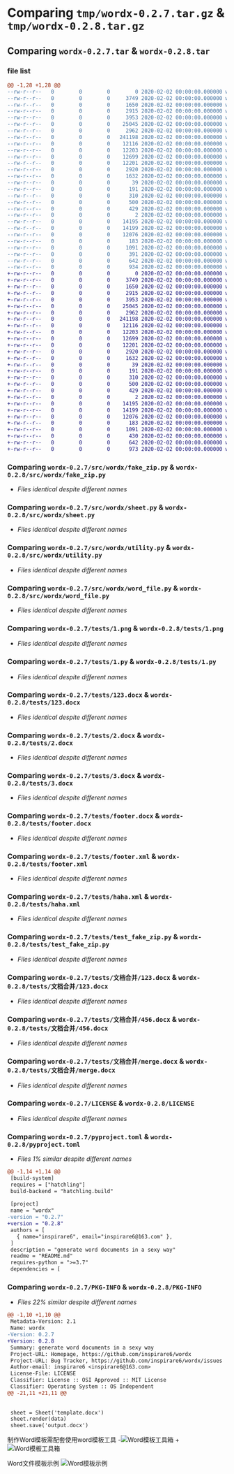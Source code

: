 # Comparing `tmp/wordx-0.2.7.tar.gz` & `tmp/wordx-0.2.8.tar.gz`

## Comparing `wordx-0.2.7.tar` & `wordx-0.2.8.tar`

### file list

```diff
@@ -1,28 +1,28 @@
--rw-r--r--   0        0        0        0 2020-02-02 00:00:00.000000 wordx-0.2.7/src/wordx/__init__.py
--rw-r--r--   0        0        0     3749 2020-02-02 00:00:00.000000 wordx-0.2.7/src/wordx/fake_zip.py
--rw-r--r--   0        0        0     1650 2020-02-02 00:00:00.000000 wordx-0.2.7/src/wordx/sheet.py
--rw-r--r--   0        0        0     2915 2020-02-02 00:00:00.000000 wordx-0.2.7/src/wordx/utility.py
--rw-r--r--   0        0        0     3953 2020-02-02 00:00:00.000000 wordx-0.2.7/src/wordx/word_file.py
--rw-r--r--   0        0        0    25045 2020-02-02 00:00:00.000000 wordx-0.2.7/tests/1.png
--rw-r--r--   0        0        0     2962 2020-02-02 00:00:00.000000 wordx-0.2.7/tests/1.py
--rw-r--r--   0        0        0   241198 2020-02-02 00:00:00.000000 wordx-0.2.7/tests/123.docx
--rw-r--r--   0        0        0    12116 2020-02-02 00:00:00.000000 wordx-0.2.7/tests/2.docx
--rw-r--r--   0        0        0    12203 2020-02-02 00:00:00.000000 wordx-0.2.7/tests/3.docx
--rw-r--r--   0        0        0    12699 2020-02-02 00:00:00.000000 wordx-0.2.7/tests/footer.docx
--rw-r--r--   0        0        0    12201 2020-02-02 00:00:00.000000 wordx-0.2.7/tests/footer.xml
--rw-r--r--   0        0        0     2920 2020-02-02 00:00:00.000000 wordx-0.2.7/tests/haha.xml
--rw-r--r--   0        0        0     1632 2020-02-02 00:00:00.000000 wordx-0.2.7/tests/test_fake_zip.py
--rw-r--r--   0        0        0       39 2020-02-02 00:00:00.000000 wordx-0.2.7/tests/.pytest_cache/.gitignore
--rw-r--r--   0        0        0      191 2020-02-02 00:00:00.000000 wordx-0.2.7/tests/.pytest_cache/CACHEDIR.TAG
--rw-r--r--   0        0        0      310 2020-02-02 00:00:00.000000 wordx-0.2.7/tests/.pytest_cache/README.md
--rw-r--r--   0        0        0      500 2020-02-02 00:00:00.000000 wordx-0.2.7/tests/.pytest_cache/v/cache/lastfailed
--rw-r--r--   0        0        0      429 2020-02-02 00:00:00.000000 wordx-0.2.7/tests/.pytest_cache/v/cache/nodeids
--rw-r--r--   0        0        0        2 2020-02-02 00:00:00.000000 wordx-0.2.7/tests/.pytest_cache/v/cache/stepwise
--rw-r--r--   0        0        0    14195 2020-02-02 00:00:00.000000 wordx-0.2.7/tests/文档合并/123.docx
--rw-r--r--   0        0        0    14199 2020-02-02 00:00:00.000000 wordx-0.2.7/tests/文档合并/456.docx
--rw-r--r--   0        0        0    12076 2020-02-02 00:00:00.000000 wordx-0.2.7/tests/文档合并/merge.docx
--rw-r--r--   0        0        0      183 2020-02-02 00:00:00.000000 wordx-0.2.7/tests/文档合并/merge.py
--rw-r--r--   0        0        0     1091 2020-02-02 00:00:00.000000 wordx-0.2.7/LICENSE
--rw-r--r--   0        0        0      391 2020-02-02 00:00:00.000000 wordx-0.2.7/README.md
--rw-r--r--   0        0        0      642 2020-02-02 00:00:00.000000 wordx-0.2.7/pyproject.toml
--rw-r--r--   0        0        0      934 2020-02-02 00:00:00.000000 wordx-0.2.7/PKG-INFO
+-rw-r--r--   0        0        0        0 2020-02-02 00:00:00.000000 wordx-0.2.8/src/wordx/__init__.py
+-rw-r--r--   0        0        0     3749 2020-02-02 00:00:00.000000 wordx-0.2.8/src/wordx/fake_zip.py
+-rw-r--r--   0        0        0     1650 2020-02-02 00:00:00.000000 wordx-0.2.8/src/wordx/sheet.py
+-rw-r--r--   0        0        0     2915 2020-02-02 00:00:00.000000 wordx-0.2.8/src/wordx/utility.py
+-rw-r--r--   0        0        0     3953 2020-02-02 00:00:00.000000 wordx-0.2.8/src/wordx/word_file.py
+-rw-r--r--   0        0        0    25045 2020-02-02 00:00:00.000000 wordx-0.2.8/tests/1.png
+-rw-r--r--   0        0        0     2962 2020-02-02 00:00:00.000000 wordx-0.2.8/tests/1.py
+-rw-r--r--   0        0        0   241198 2020-02-02 00:00:00.000000 wordx-0.2.8/tests/123.docx
+-rw-r--r--   0        0        0    12116 2020-02-02 00:00:00.000000 wordx-0.2.8/tests/2.docx
+-rw-r--r--   0        0        0    12203 2020-02-02 00:00:00.000000 wordx-0.2.8/tests/3.docx
+-rw-r--r--   0        0        0    12699 2020-02-02 00:00:00.000000 wordx-0.2.8/tests/footer.docx
+-rw-r--r--   0        0        0    12201 2020-02-02 00:00:00.000000 wordx-0.2.8/tests/footer.xml
+-rw-r--r--   0        0        0     2920 2020-02-02 00:00:00.000000 wordx-0.2.8/tests/haha.xml
+-rw-r--r--   0        0        0     1632 2020-02-02 00:00:00.000000 wordx-0.2.8/tests/test_fake_zip.py
+-rw-r--r--   0        0        0       39 2020-02-02 00:00:00.000000 wordx-0.2.8/tests/.pytest_cache/.gitignore
+-rw-r--r--   0        0        0      191 2020-02-02 00:00:00.000000 wordx-0.2.8/tests/.pytest_cache/CACHEDIR.TAG
+-rw-r--r--   0        0        0      310 2020-02-02 00:00:00.000000 wordx-0.2.8/tests/.pytest_cache/README.md
+-rw-r--r--   0        0        0      500 2020-02-02 00:00:00.000000 wordx-0.2.8/tests/.pytest_cache/v/cache/lastfailed
+-rw-r--r--   0        0        0      429 2020-02-02 00:00:00.000000 wordx-0.2.8/tests/.pytest_cache/v/cache/nodeids
+-rw-r--r--   0        0        0        2 2020-02-02 00:00:00.000000 wordx-0.2.8/tests/.pytest_cache/v/cache/stepwise
+-rw-r--r--   0        0        0    14195 2020-02-02 00:00:00.000000 wordx-0.2.8/tests/文档合并/123.docx
+-rw-r--r--   0        0        0    14199 2020-02-02 00:00:00.000000 wordx-0.2.8/tests/文档合并/456.docx
+-rw-r--r--   0        0        0    12076 2020-02-02 00:00:00.000000 wordx-0.2.8/tests/文档合并/merge.docx
+-rw-r--r--   0        0        0      183 2020-02-02 00:00:00.000000 wordx-0.2.8/tests/文档合并/merge.py
+-rw-r--r--   0        0        0     1091 2020-02-02 00:00:00.000000 wordx-0.2.8/LICENSE
+-rw-r--r--   0        0        0      430 2020-02-02 00:00:00.000000 wordx-0.2.8/README.md
+-rw-r--r--   0        0        0      642 2020-02-02 00:00:00.000000 wordx-0.2.8/pyproject.toml
+-rw-r--r--   0        0        0      973 2020-02-02 00:00:00.000000 wordx-0.2.8/PKG-INFO
```

### Comparing `wordx-0.2.7/src/wordx/fake_zip.py` & `wordx-0.2.8/src/wordx/fake_zip.py`

 * *Files identical despite different names*

### Comparing `wordx-0.2.7/src/wordx/sheet.py` & `wordx-0.2.8/src/wordx/sheet.py`

 * *Files identical despite different names*

### Comparing `wordx-0.2.7/src/wordx/utility.py` & `wordx-0.2.8/src/wordx/utility.py`

 * *Files identical despite different names*

### Comparing `wordx-0.2.7/src/wordx/word_file.py` & `wordx-0.2.8/src/wordx/word_file.py`

 * *Files identical despite different names*

### Comparing `wordx-0.2.7/tests/1.png` & `wordx-0.2.8/tests/1.png`

 * *Files identical despite different names*

### Comparing `wordx-0.2.7/tests/1.py` & `wordx-0.2.8/tests/1.py`

 * *Files identical despite different names*

### Comparing `wordx-0.2.7/tests/123.docx` & `wordx-0.2.8/tests/123.docx`

 * *Files identical despite different names*

### Comparing `wordx-0.2.7/tests/2.docx` & `wordx-0.2.8/tests/2.docx`

 * *Files identical despite different names*

### Comparing `wordx-0.2.7/tests/3.docx` & `wordx-0.2.8/tests/3.docx`

 * *Files identical despite different names*

### Comparing `wordx-0.2.7/tests/footer.docx` & `wordx-0.2.8/tests/footer.docx`

 * *Files identical despite different names*

### Comparing `wordx-0.2.7/tests/footer.xml` & `wordx-0.2.8/tests/footer.xml`

 * *Files identical despite different names*

### Comparing `wordx-0.2.7/tests/haha.xml` & `wordx-0.2.8/tests/haha.xml`

 * *Files identical despite different names*

### Comparing `wordx-0.2.7/tests/test_fake_zip.py` & `wordx-0.2.8/tests/test_fake_zip.py`

 * *Files identical despite different names*

### Comparing `wordx-0.2.7/tests/文档合并/123.docx` & `wordx-0.2.8/tests/文档合并/123.docx`

 * *Files identical despite different names*

### Comparing `wordx-0.2.7/tests/文档合并/456.docx` & `wordx-0.2.8/tests/文档合并/456.docx`

 * *Files identical despite different names*

### Comparing `wordx-0.2.7/tests/文档合并/merge.docx` & `wordx-0.2.8/tests/文档合并/merge.docx`

 * *Files identical despite different names*

### Comparing `wordx-0.2.7/LICENSE` & `wordx-0.2.8/LICENSE`

 * *Files identical despite different names*

### Comparing `wordx-0.2.7/pyproject.toml` & `wordx-0.2.8/pyproject.toml`

 * *Files 1% similar despite different names*

```diff
@@ -1,14 +1,14 @@
 [build-system]
 requires = ["hatchling"]
 build-backend = "hatchling.build"
 
 [project]
 name = "wordx"
-version = "0.2.7"
+version = "0.2.8"
 authors = [
   { name="inspirare6", email="inspirare6@163.com" },
 ]
 description = "generate word documents in a sexy way"
 readme = "README.md"
 requires-python = ">=3.7"
 dependencies = [
```

### Comparing `wordx-0.2.7/PKG-INFO` & `wordx-0.2.8/PKG-INFO`

 * *Files 22% similar despite different names*

```diff
@@ -1,10 +1,10 @@
 Metadata-Version: 2.1
 Name: wordx
-Version: 0.2.7
+Version: 0.2.8
 Summary: generate word documents in a sexy way
 Project-URL: Homepage, https://github.com/inspirare6/wordx
 Project-URL: Bug Tracker, https://github.com/inspirare6/wordx/issues
 Author-email: inspirare6 <inspirare6@163.com>
 License-File: LICENSE
 Classifier: License :: OSI Approved :: MIT License
 Classifier: Operating System :: OS Independent
@@ -21,11 +21,11 @@
 
 
 sheet = Sheet('template.docx')
 sheet.render(data)
 sheet.save('output.docx')
 ```
 制作Word模板需配套使用word模板工具
-![Word模板工具箱](https://storage.heinz97.top/github/wordx-tool.png)
+![Word模板工具箱](https://github.com/inspirare6/lims/blob/master/frontend/src/assets/img/logo.png?raw=True)
 
 Word文件模板示例
 ![Word模板示例](https://storage.heinz97.top/github/word-template.png)
```

